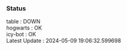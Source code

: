 ### Status


table : DOWN  
hogwarts : OK  
icy-bot : OK  
Latest Update : 2024-05-09 19:06:32.599698
